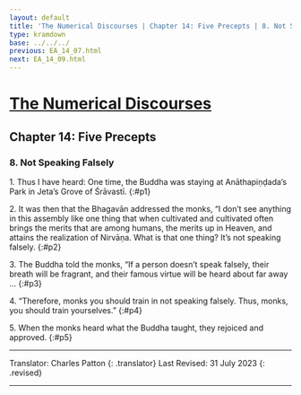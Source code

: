 ```yaml
---
layout: default
title: 'The Numerical Discourses | Chapter 14: Five Precepts | 8. Not Speaking Falsely'
type: kramdown
base: ../../../
previous: EA_14_07.html
next: EA_14_09.html
---
```


# [The Numerical Discourses](../index.html)
## Chapter 14: Five Precepts
### 8. Not Speaking Falsely

1\. Thus I have heard: One time, the Buddha was staying at Anāthapiṇḍada’s Park in Jeta’s Grove of Śrāvastī.
{:#p1}

2\. It was then that the Bhagavān addressed the monks, “I don’t see anything in this assembly like one thing that when cultivated and cultivated often brings the merits that are among humans, the merits up in Heaven, and attains the realization of Nirvāṇa. What is that one thing? It’s not speaking falsely.
{:#p2}

3\. The Buddha told the monks, “If a person doesn’t speak falsely, their breath will be fragrant, and their famous virtue will be heard about far away …
{:#p3}

4\. “Therefore, monks you should train in not speaking falsely. Thus, monks, you should train yourselves.”
{:#p4}

5\. When the monks heard what the Buddha taught, they rejoiced and approved.
{:#p5}

---

Translator: Charles Patton
{: .translator}
Last Revised: 31 July 2023
{: .revised}

---
